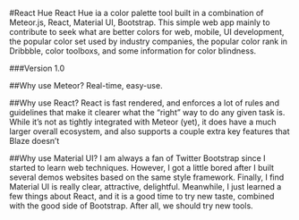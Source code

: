 #React Hue
React Hue ia a color palette tool built in a combination of Meteor.js, React, Material UI, Bootstrap. This simple web app mainly to contribute to seek what are better colors for web, mobile, UI development, the popular color set used by industry companies, the popular color rank in Dribbble, color toolboxs, and some information for color blindness.

###Version 1.0

##Why use Meteor?
Real-time, easy-use.

##Why use React?
React is fast rendered, and enforces a lot of rules and guidelines that make it clearer what the “right” way to do any given task is. While it’s not as tightly integrated with Meteor (yet), it does have a much larger overall ecosystem, and also supports a couple extra key features that Blaze doesn’t


##Why use Material UI?
I am always a fan of Twitter Bootstrap since I started to learn web techniques. However, I got a little bored after I built several demos websites based on the same style framework. Finally, I find Material UI is really clear, attractive, delightful. Meanwhile, I just learned a few things about React, and it is a good time to try new taste, combined with the good side of Bootstrap. After all, we should try new tools.
